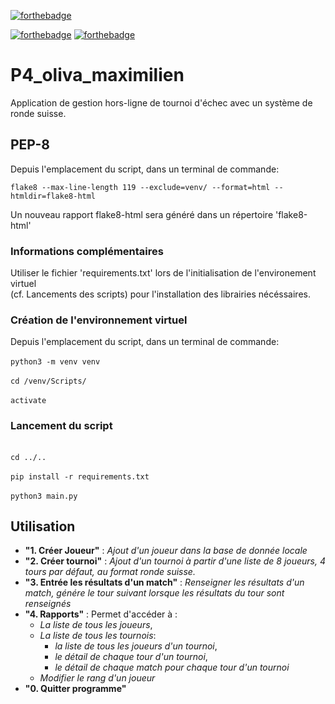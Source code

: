 [![forthebadge](https://forthebadge.com/images/badges/made-with-python.svg)](https://forthebadge.com)

[![forthebadge](https://forthebadge.com/images/badges/uses-html.svg)](https://forthebadge.com)
[![forthebadge](https://forthebadge.com/images/badges/uses-css.svg)](https://forthebadge.com)

# P4_oliva_maximilien

Application de gestion hors-ligne de tournoi d'échec avec un système de ronde suisse.

## PEP-8

Depuis l'emplacement du script, dans un terminal de commande:

`flake8 --max-line-length 119 --exclude=venv/ --format=html --htmldir=flake8-html`

Un nouveau rapport flake8-html sera généré dans un répertoire 'flake8-html'


### Informations complémentaires

Utiliser le fichier 'requirements.txt' lors de l'initialisation de l'environement virtuel\
(cf. Lancements des scripts) pour l'installation des librairies nécéssaires.

### Création de l'environnement virtuel

Depuis l'emplacement du script, dans un terminal de commande:\
\
`python3 -m venv venv`\
\
`cd /venv/Scripts/`\
\
`activate`

### Lancement du script
\
`cd ../..`\
\
`pip install -r requirements.txt`\
\
`python3 main.py`

## Utilisation

 + **"1. Créer Joueur"** : *Ajout d'un joueur dans la base de donnée locale*
 + **"2. Créer tournoi"** : *Ajout d'un tournoi à partir d'une liste de 8 joueurs, 4 tours par défaut, au format ronde 
   suisse.*
 + **"3. Entrée les résultats d'un match"** : *Renseigner les résultats d'un match, génére le tour suivant lorsque 
   les résultats du tour sont renseignés*
 + **"4. Rapports"** : Permet d'accéder à :
   + *La liste de tous les joueurs*,
   + *La liste de tous les tournois*:
     + *la liste de tous les joueurs d'un tournoi*,
     + *le détail de chaque tour d'un tournoi*,
     + *le détail de chaque match pour chaque tour d'un tournoi*
   + *Modifier le rang d'un joueur*
 + **"0. Quitter programme"**